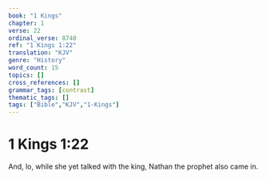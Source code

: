 ```yaml
---
book: "1 Kings"
chapter: 1
verse: 22
ordinal_verse: 8740
ref: "1 Kings 1:22"
translation: "KJV"
genre: "History"
word_count: 15
topics: []
cross_references: []
grammar_tags: [contrast]
thematic_tags: []
tags: ["Bible","KJV","1-Kings"]
---
```


# 1 Kings 1:22

And, lo, while she yet talked with the king, Nathan the prophet also came in.
